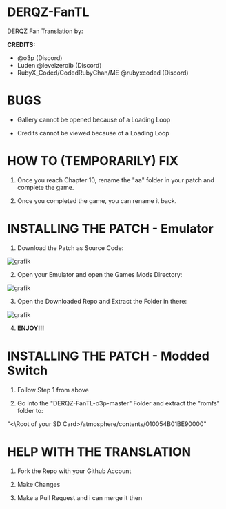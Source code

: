 # DERQZ-FanTL
DERQZ Fan Translation by:

**CREDITS:**
- @o3p (Discord)
- Luden @levelzeroib (Discord)
- RubyX_Coded/CodedRubyChan/ME @rubyxcoded (Discord)

# BUGS
- Gallery cannot be opened because of a Loading Loop

- Credits cannot be viewed because of a Loading Loop

# HOW TO (TEMPORARILY) FIX
1. Once you reach Chapter 10, rename the "aa" folder in your patch and complete the game.

2. Once you completed the game, you can rename it back.

# INSTALLING THE PATCH - Emulator

1. Download the Patch as Source Code:

![grafik](https://github.com/user-attachments/assets/35ebb94a-1e34-4854-b25c-dbd6486127cd)

2. Open your Emulator and open the Games Mods Directory:

![grafik](https://github.com/user-attachments/assets/16a44afb-ca4a-4202-ac00-81d7102133b0)

3. Open the Downloaded Repo and Extract the Folder in there:

![grafik](https://github.com/user-attachments/assets/9decb355-bdf0-42b4-9515-208104ed974a)

4. **ENJOY!!!**

# INSTALLING THE PATCH - Modded Switch

1. Follow Step 1 from above

2. Go into the "DERQZ-FanTL-o3p-master" Folder and extract the "romfs" folder to:

"<\Root of your SD Card>/atmosphere/contents/010054B01BE90000"

# HELP WITH THE TRANSLATION

1. Fork the Repo with your Github Account

2. Make Changes

3. Make a Pull Request and i can merge it then
